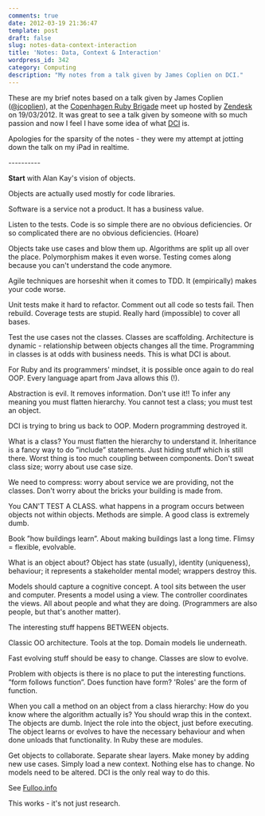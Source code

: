 ```yaml
---
comments: true
date: 2012-03-19 21:36:47
template: post
draft: false
slug: notes-data-context-interaction
title: 'Notes: Data, Context & Interaction'
wordpress_id: 342
category: Computing
description: "My notes from a talk given by James Coplien on DCI."
---
```


These are my brief notes based on a talk given by James Coplien ([@jcoplien](http://twitter.com/jcoplien)), at the [Copenhagen Ruby Brigade](http://copenhagenrb.dk/) meet up hosted by [Zendesk](http://zendesk.com) on 19/03/2012. It was great to see a talk given by someone with so much passion and now I feel I have some idea of what [DCI](http://en.wikipedia.org/wiki/Data,_context_and_interaction) is.

Apologies for the sparsity of the notes - they were my attempt at jotting down the talk on my iPad in realtime.

----------<!-- more -->

**Start** with Alan Kay's vision of objects.

Objects are actually used mostly for code libraries.

Software is a service not a product. It has a business value.

Listen to the tests. Code is so simple there are no obvious deficiencies. Or so complicated there are no obvious deficiencies. (Hoare)

Objects take use cases and blow them up. Algorithms are split up all over the place. Polymorphism makes it even worse. Testing comes along because you can't understand the code anymore.

Agile techniques are horseshit when it comes to TDD. It (empirically) makes your code worse.

Unit tests make it hard to refactor. Comment out all code so tests fail. Then rebuild. Coverage tests are stupid. Really hard (impossible) to cover all bases.

Test the use cases not the classes. Classes are scaffolding. Architecture is dynamic - relationship between objects changes all the time. Programming in classes is at odds with business needs. This is what DCI is about.

For Ruby and its programmers' mindset, it is possible once again to do real OOP. Every language apart from Java allows this (!).

Abstraction is evil. It removes information. Don't use it!! To infer any meaning you must flatten hierarchy. You cannot test a class; you must test an object.

DCI is trying to bring us back to OOP. Modern programming destroyed it.

What is a class? You must flatten the hierarchy to understand it. Inheritance is a fancy way to do ”include” statements. Just hiding stuff which is still there. Worst thing is too much coupling between components. Don't sweat class size; worry about use case size.

We need to compress: worry about service we are providing, not the classes. Don't worry about the bricks your building is made from.

You CAN'T TEST A CLASS. what happens in a program occurs between objects not within objects. Methods are simple. A good class is extremely dumb.

Book ”how buildings learn”. About making buildings last a long time. Flimsy = flexible, evolvable.

What is an object about? Object has state (usually), identity (uniqueness), behaviour; it represents a stakeholder mental model; wrappers destroy this.

Models should capture a cognitive concept. A tool sits between the user and computer. Presents a model using a view. The controller coordinates the views. All about people and what they are doing. (Programmers are also people, but that's another matter).

The interesting stuff happens BETWEEN objects.

Classic OO architecture. Tools at the top. Domain models lie underneath.

Fast evolving stuff should be easy to change. Classes are slow to evolve.

Problem with objects is there is no place to put the interesting functions. ”form follows function”. Does function have form?
'Roles' are the form of function.

When you call a method on an object from a class hierarchy: How do you know where the algorithm actually is?
You should wrap this in the context. The objects are dumb. Inject the role into the object, just before executing. The object learns or evolves to have the necessary behaviour and when done unloads that functionality. In Ruby these are modules.

Get objects to collaborate. Separate shear layers. Make money by adding new use cases. Simply load a new context. Nothing else has to change. No models need to be altered. DCI is the only real way to do this.

See [Fulloo.info](http://fulloo.info)

This works - it's not just research.
